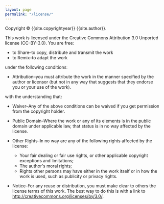```yaml
---
layout: page
permalink: "/license/"
---
```


Copyright &copy; {{site.copyrightyear}} {{site.author}}.

This work is licensed under the Creative Commons Attribution 3.0
Unported license (CC-BY-3.0).  You are free:

*   to Share–to copy, distribute and transmit the work
*   to Remix–to adapt the work

under the following conditions:

*   Attribution–you must attribute the work in the manner
    specified by the author or licensor (but not in any way that
    suggests that they endorse you or your use of the work).

with the understanding that:

*   Waiver–Any of the above conditions can be waived if you get
    permission from the copyright holder.

*   Public Domain–Where the work or any of its elements is in
    the public domain under applicable law, that status is in no way
    affected by the license.

*   Other Rights–In no way are any of the following rights
    affected by the license:
    *   Your fair dealing or fair use rights, or other applicable
        copyright exceptions and limitations;
    *   The author's moral rights;
    *   Rights other persons may have either in the work itself or
        in how the work is used, such as publicity or privacy rights.

*   Notice–For any reuse or distribution, you must make clear to
    others the license terms of this work. The best way to do this is
    with a link to <http://creativecommons.org/licenses/by/3.0/>.
